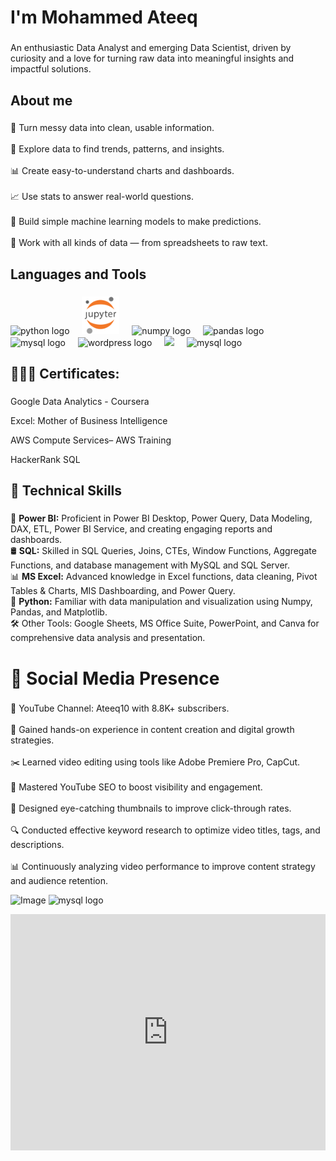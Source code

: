 <h1 align="left">I'm Mohammed Ateeq</h1>

###

<p align="left">An enthusiastic Data Analyst and emerging Data Scientist, driven by curiosity and a love for turning raw data into meaningful insights and impactful solutions.</p>
<h2 align="left">About me</h2>

###

<p align="left">🧹 Turn messy data into clean, usable information.<br><br>🔎 Explore data to find trends, patterns, and insights.<br><br>📊 Create easy-to-understand charts and dashboards.<br><br>📈 Use stats to answer real-world questions.<br><br>🤖 Build simple machine learning models to make predictions.<br><br>🧾 Work with all kinds of data — from spreadsheets to raw text.</p>

###

<h2 align="left">Languages and Tools</h2>

###

<div align="left">
  <img src="https://www.iconninja.com/files/982/335/815/logo-python-icon.svg" height="60" alt="python logo"  />
  <img width="12" />
  <img src="https://raw.githubusercontent.com/github/explore/a4691f04ff219c1c2aa02fc61fda41aa43f1459a/topics/jupyter-notebook/jupyter-notebook.png" height="60" alt="jupyter logo"  />
  <img width="12" />
  <img src="https://upload.wikimedia.org/wikipedia/commons/thumb/3/31/NumPy_logo_2020.svg/1200px-NumPy_logo_2020.svg.png" height="60" alt="numpy logo"  />
  <img width="12" />
  <img src="https://upload.wikimedia.org/wikipedia/commons/thumb/e/ed/Pandas_logo.svg/2560px-Pandas_logo.svg.png" height="60" alt="pandas logo"  />
  <img width="12" />
  <img src="https://download.logo.wine/logo/MySQL/MySQL-Logo.wine.png" height="60" alt="mysql logo"  />
  <img width="12" />
  <img src="https://cdn.jsdelivr.net/gh/devicons/devicon/icons/wordpress/wordpress-original.svg" height="60" alt="wordpress logo"  />
  <img width="12" />
  <img src="https://pragmaticworks.com/hs-fs/hubfs/social-suggested-images/Power-Bi-logo-transparent.png?width=655&height=400&name=Power-Bi-logo-transparent.png" height="45">
  <img width="12" />
  <img src="https://www.hertiecodingclub.com/learn/rstudio/install-r-studio/images/rstudio.png" height="45" alt="mysql logo"  />

</div>

###

<h2 align="left">🧑🏽‍🎓 Certificates:</h2>

###
<p align="left">Google Data Analytics - Coursera</p>
<p align="left">Excel: Mother of Business Intelligence</p>
<p align="left">AWS Compute Services– AWS Training</p>
<p align="left">HackerRank SQL</p>


###

<h2 align="left">📍 Technical Skills</h2>

###

<p align="left">📐 <b>Power BI:</b> Proficient in Power BI Desktop, Power Query, Data Modeling, DAX, ETL, Power BI Service, and creating engaging reports and dashboards.<br>🛢️ <b>SQL:</b> Skilled in SQL Queries, Joins, CTEs, Window Functions, Aggregate Functions, and database management with MySQL and SQL Server.<br>📊 <b>MS Excel:</b> Advanced knowledge in Excel functions, data cleaning, Pivot Tables & Charts, MIS Dashboarding, and Power Query.<br>🐍 <b>Python:</b> Familiar with data manipulation and visualization using Numpy, Pandas, and Matplotlib.<br>🛠️ Other Tools: Google Sheets, MS Office Suite, PowerPoint, and Canva for comprehensive data analysis and presentation.</p>

###
<h1 align="left">📱 Social Media Presence</h1>

###
<p align="left">🎥 YouTube Channel: Ateeq10 with 8.8K+ subscribers.<br><br>🧠 Gained hands-on experience in content creation and digital growth strategies.<br><br>
✂️ Learned video editing using tools like Adobe Premiere Pro, CapCut.<br><br>🧲 Mastered YouTube SEO to boost visibility and engagement.<br><br>🎨 Designed eye-catching thumbnails to improve click-through rates.<br><br>🔍 Conducted effective keyword research to optimize video titles, tags, and descriptions.<br><br>📊 Continuously analyzing video performance to improve content strategy and audience retention.</p>

![Image](https://github.com/user-attachments/assets/017d489d-515a-4737-aaff-6734fadde465)
<img src="C:\Users\Dell\OneDrive\Pictures\Screenshots\Screenshot 2025-06-14 184805.png" height="45" alt="mysql logo"  />

<div style="left: 0; width: 100%; height: 0; position: relative; padding-bottom: 75%;"><iframe src="https://drive.google.com/file/d/10-mqak5Tog-2zdyF4iN81iQtfL4yDlDk/preview" style="top: 0; left: 0; width: 100%; height: 100%; position: absolute; border: 0;" allowfullscreen></iframe></div>
